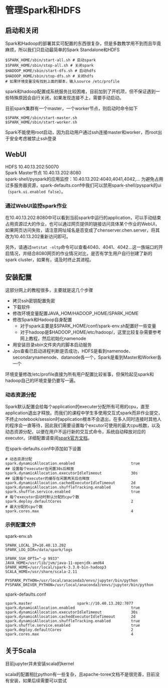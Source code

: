 <!-- # 管理员手册
为方便日后维护和迁移，在此记录一些jupyterhub和Spark的配置方法 -->
# 管理Spark和HDFS
## 启动和关闭
Spark和Hadoop的部署其实可配置的东西很复杂，但是多数教学用不到而且毕竟麻烦，所以我们只启动最简单的Spark Standalone和HDFS
```shell
$SPARK_HOME/sbin/start-all.sh # 启动spark
$SPARK_HOME/sbin/stop-all.sh # 关闭spark
$HADOOP_HOME/sbin/start-dfs.sh # 启动hdfs
$HADOOP_HOME/sbin/stop-dfs.sh # 关闭hdfs
# 如果环境变量没有找到上面的脚本，输入source /etc/profile
```
spark和hadoop配置成系统服务比较困难，目前加到了开机项，但不保证遇到一些特殊原因会自行关闭，如果发现连接不上，需要手动启动。

目前spark集群有一个master，一个worker节点，则启动时命令如下
```shell
$SPARK_HOME/sbin/start-master.sh
$SPARK_HOME/sbin/start-worker.sh 
```

Spark不能使用root启动，因为启动用户通过ssh连接master和worker，而root出于安全考虑被禁止ssh登录

## WebUI
HDFS 10.40.13.202:50070  
Spark Master节点 10.40.13.202:8080  
spark-shell/pyspark的应用监控：10.40.13.202:4040,4041,4042,...
为避免占用过多服务器资源，spark-defaults.conf中我们可以禁用spark-shell/pyspark的ui（`spark.ui.enabled false`）。

### 通过WebUI监控spark作业
在10.40.13.202:8080中可以看到当前spark中运行的application，可以手动结束占用资源过大的作业，也可以通过网页提供的链接访问具体某个作业的WebUI，如果网页访问失败，请注意网址域名是否变成了chenserver.chen.server，将其改为10.40.13.202重新访问即可。

另外，请通过`netstat -nltp`命令可以查看4040、4041、4042...这一族端口的开启情况，并结合8080网页的作业情况对比，是否有学生用户自行创建了新的spark cluster，如果有，请及时终止其进程。

## 安装配置
这部分网上的教程很多，主要就是这几个步骤

+ 拷贝ssh密钥配置免密
+ 下载软件
+ 修改环境变量配置JAVA_HOM/HADOOP_HOME/SPARK_HOME
+ 修改Spark和Hadoop自身配置
    - 对于spark主要是$SPARK_HOME/conf/spark-env.sh配置好一些变量
    - 对于hadoop是$HADOOP_HOME/etc/hadoop/，这里比较复杂需要参考网上教程，然后初始化namenode
+ 用安装目录sbin文件夹内的脚本启动服务
+ Jps查看已启动进程判断是否成功，HDFS是看到namenode、secondarynamenode、datanode各一个，Spark是看到Master和Worker各一个

环境变量修改/etc/profile直接为所有用户配置比较省事，但保险起见spark和hadoop自己的环境变量仍要写一遍。

<!-- ```shell
export JAVA_HOME="/usr/lib/jvm/java-1.8.0-openjdk"
export HADOOP_HOME="/usr/local/hadoop"
export SPARK_HOME="/usr/local/spark"
export SCALA_HOME="/usr/share/scala"
export CLASSPATH="$CLASSPATH:$JAVA_HOME/lib/dt.jar:$JAVA_HOME/lib/tools.jar"
export HIVE_HOME="/usr/local/hive"
export HADOOP_CLASSPATH="$JAVA_HOME/lib/tools.jar:$HADOOP_CLASSPATH"
export PATH="$PATH:/usr/local/bin:/usr/local/sbin:/usr/bin:/usr/sbin:/root/bin:$JAVA_HOME/bin:/usr/local/anaconda3/bin:$HADOOP_HOME/bin:$SPARK_HOME/bin:$HIVE_HOME/bin"
export COURSIER_CACHE="/usr/share/coursier/cache" # 这个是Scala的第三方库下载位置
```-->

### 动态资源分配
Spark默认配置会给每个application的executer分配所有可用的cpu，直至application退出才释放。而我们的课程中学生多使用交互式spark而非作业提交，不终止notebook/session时application根本不会退出，在多人同时连接时其他人的程序会一直等待，因此我们需要设置每个excutor可使用的最大cpu核数，以及动态资源分配，以便在用户不运行新的交互式命令，系统自动释放对应的executor。详细配置请查阅[spark官方文档](https://spark.apache.org/docs/latest/job-scheduling.html)。

在spark-defaults.conf中添加如下设置
```shell
# 动态资源分配
spark.dynamicAllocation.enabled                         true
## 设置每个executer在闲置30s后释放
spark.dynamicAllocation.executorIdleTimeout             30s
## 设置每个executer的缓存在闲置两天后也释放
spark.dynamicAllocation.cachedExecutorIdleTimeout       2d
spark.dynamicAllocation.shuffleTracking.enabled         true
spark.shuffle.service.enabled                           true
# 每个executor启动时默认分配的cpu个数
spark.deploy.defaultCores                               2
# 最大分配的cpu个数
spark.cores.max                                         4
```


### 示例配置文件
spark-env.sh
```shell
SPARK_LOCAL_IP=10.40.13.202
SPARK_LOG_DIR=/data/spark/logs

SPARK_SSH_OPTS="-p 9933"
JAVA_HOME=/usr/lib/jvm/java-11-openjdk-amd64
SPARK_HOME=/usr/local/spark-3.3.0-bin-hadoop3
SCALA_HOME=/usr/share/scala-2.11

PYSPARK_PYTHON=/usr/local/anaconda3/envs/jupyter/bin/python
PYSPARK_DRIVER_PYTHON=/usr/local/anaconda3/envs/jupyter/bin/python
```
spark-defaults.conf
```shell
spark.master                    spark://10.40.13.202:7077
spark.dynamicAllocation.enabled                         true
spark.dynamicAllocation.executorIdleTimeout             30s
spark.dynamicAllocation.cachedExecutorIdleTimeout       2d
spark.dynamicAllocation.shuffleTracking.enabled         true
spark.shuffle.service.enabled                           true
spark.deploy.defaultCores                               2
spark.cores.max                                         4
```




## 关于Scala
目前jupyter并未安装scala的kernel

scala的配置相比python有一些复杂，且apache-toree文档不是很完善，目前没有安装，如果后续需要可以尝试
<!-- ~~尝试了apache-toree，无法启动kernel，提示说scala缺少类。~~

~~jupyterhub上目前的scala kernel是[almond](https://github.com/almond-sh/almond)，虽然可以正常使用，但按照官方文档的方式运行spark时，无法同时运行两个context，一个人启动kernel时，另一个人的作业完全无法进行，所以暂时不要使用。~~

~~Scala的包下载器coursier和cs都下载在/home/hadoop目录下，设置了COURSIER_CACHE，并修改这个文件夹使其对所有用户可读可写可执行，但sbt普通用户打包时仍提示权限不足~~ -->